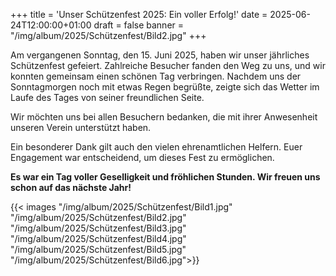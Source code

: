+++
title = 'Unser Schützenfest 2025: Ein voller Erfolg!'
date = 2025-06-24T12:00:00+01:00
draft = false
banner = "/img/album/2025/Schützenfest/Bild2.jpg"
+++

Am vergangenen Sonntag, den 15. Juni 2025, haben wir unser jährliches Schützenfest gefeiert. Zahlreiche Besucher fanden den Weg zu uns, und wir konnten gemeinsam einen schönen Tag verbringen. Nachdem uns der Sonntagmorgen noch mit etwas Regen begrüßte, zeigte sich das Wetter im Laufe des Tages von seiner freundlichen Seite.

Wir möchten uns bei allen Besuchern bedanken, die mit ihrer Anwesenheit unseren Verein unterstützt haben.

Ein besonderer Dank gilt auch den vielen ehrenamtlichen Helfern. Euer Engagement war entscheidend, um dieses Fest zu ermöglichen.

**Es war ein Tag voller Geselligkeit und fröhlichen Stunden. Wir freuen uns schon auf das nächste Jahr!**

{{< images "/img/album/2025/Schützenfest/Bild1.jpg" "/img/album/2025/Schützenfest/Bild2.jpg" "/img/album/2025/Schützenfest/Bild3.jpg" "/img/album/2025/Schützenfest/Bild4.jpg" "/img/album/2025/Schützenfest/Bild5.jpg" "/img/album/2025/Schützenfest/Bild6.jpg">}}